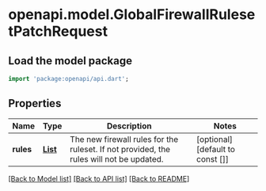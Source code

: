 # openapi.model.GlobalFirewallRulesetPatchRequest

## Load the model package
```dart
import 'package:openapi/api.dart';
```

## Properties
Name | Type | Description | Notes
------------ | ------------- | ------------- | -------------
**rules** | [**List<FirewallRule>**](FirewallRule.md) | The new firewall rules for the ruleset. If not provided, the rules will not be updated. | [optional] [default to const []]

[[Back to Model list]](../README.md#documentation-for-models) [[Back to API list]](../README.md#documentation-for-api-endpoints) [[Back to README]](../README.md)


